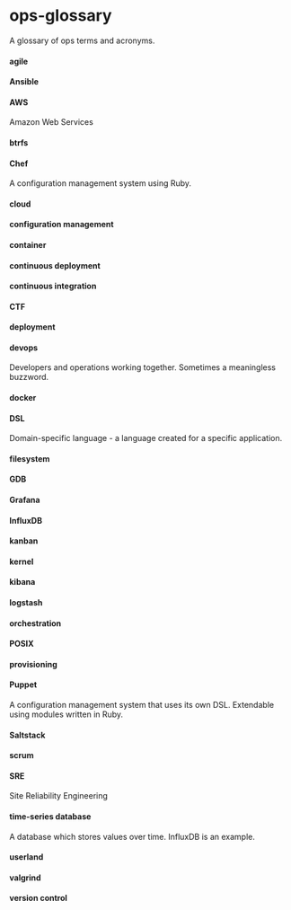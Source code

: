 # ops-glossary
A glossary of ops terms and acronyms.

#### agile

#### Ansible

#### AWS
Amazon Web Services

#### btrfs

#### Chef
A configuration management system using Ruby.

#### cloud

#### configuration management

#### container

#### continuous deployment

#### continuous integration

#### CTF

#### deployment

#### devops
Developers and operations working together. Sometimes a meaningless buzzword.

#### docker

#### DSL
Domain-specific language - a language created for a specific application.

#### filesystem

#### GDB

#### Grafana

#### InfluxDB

#### kanban

#### kernel

#### kibana

#### logstash

#### orchestration

#### POSIX

#### provisioning

#### Puppet
A configuration management system that uses its own DSL. Extendable using modules written in Ruby.

#### Saltstack

#### scrum

#### SRE
Site Reliability Engineering

#### time-series database
A database which stores values over time. InfluxDB is an example.

#### userland

#### valgrind

#### version control
